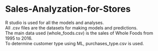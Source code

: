 # Sales-Analyzation-for-Stores <br>
R studio is used for all the models and analyses. <br>
All .csv files are the datasets for making models and predictions. <br>
The main data used (whole_foods.csv) is the sales of Whole Foods from 1995 to 2016. <br>
To determine customer type using ML, purchases_type.csv is used. <br>

